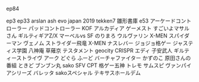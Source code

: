 ep84

ep3
ep33
arslan ash
evo japan 2019
tekken7
雛形書庫
e53
アーケードコントローラー
パッドコントローラー
KOF
アルカディア
ゲーメスト
すごいよマサルさん
ギルティギアZ/X
マーベルvs SF
のりまろ
ウルヴァリン
X-MEN
スパイダーマン
ヴェノム
ストライダー飛竜
X-MEN
ナスレバー
ジョジョ格ゲー
ジャスティス学園
八神庵
草薙京
テスタメント
geocity
CRISPR
エディ
子安武人
ギルティーストライヴ
アーク
どぐら
ふーど
バーチャファイター
かずのこ
原田さんの番組
ときど
ブンブン丸
sako
SFV
CPT
格ゲー五神
トレモ
サムスピ
ヴァンパイアシリーズ
バレッタ
sakoスペシャル
テキサスホールデム
